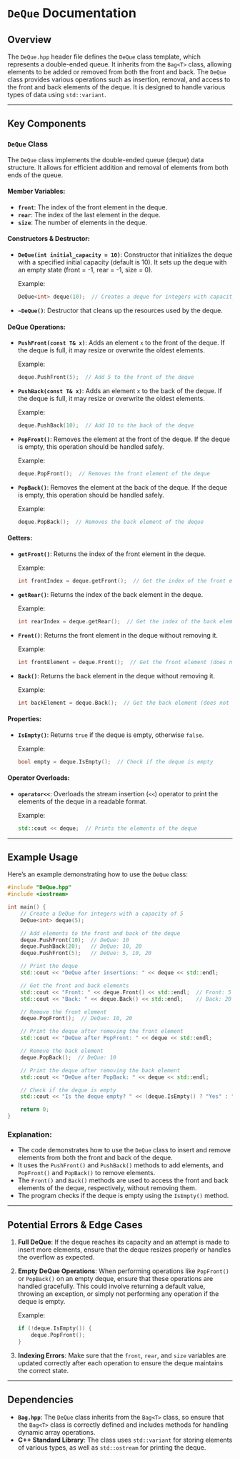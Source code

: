 # `DeQue` Documentation

## Overview

The `DeQue.hpp` header file defines the `DeQue` class template, which represents a double-ended queue. It inherits from the `Bag<T>` class, allowing elements to be added or removed from both the front and back. The `DeQue` class provides various operations such as insertion, removal, and access to the front and back elements of the deque. It is designed to handle various types of data using `std::variant`.

---

## Key Components

### `DeQue` Class

The `DeQue` class implements the double-ended queue (deque) data structure. It allows for efficient addition and removal of elements from both ends of the queue.

#### Member Variables:
- **`front`**: The index of the front element in the deque.
- **`rear`**: The index of the last element in the deque.
- **`size`**: The number of elements in the deque.

#### Constructors & Destructor:
- **`DeQue(int initial_capacity = 10)`**: Constructor that initializes the deque with a specified initial capacity (default is 10). It sets up the deque with an empty state (front = -1, rear = -1, size = 0).

  Example:
  ```cpp
  DeQue<int> deque(10);  // Creates a deque for integers with capacity 10
  ```

- **`~DeQue()`**: Destructor that cleans up the resources used by the deque.

#### DeQue Operations:
- **`PushFront(const T& x)`**: Adds an element `x` to the front of the deque. If the deque is full, it may resize or overwrite the oldest elements.

  Example:
  ```cpp
  deque.PushFront(5);  // Add 5 to the front of the deque
  ```

- **`PushBack(const T& x)`**: Adds an element `x` to the back of the deque. If the deque is full, it may resize or overwrite the oldest elements.

  Example:
  ```cpp
  deque.PushBack(10);  // Add 10 to the back of the deque
  ```

- **`PopFront()`**: Removes the element at the front of the deque. If the deque is empty, this operation should be handled safely.

  Example:
  ```cpp
  deque.PopFront();  // Removes the front element of the deque
  ```

- **`PopBack()`**: Removes the element at the back of the deque. If the deque is empty, this operation should be handled safely.

  Example:
  ```cpp
  deque.PopBack();  // Removes the back element of the deque
  ```

#### Getters:
- **`getFront()`**: Returns the index of the front element in the deque.

  Example:
  ```cpp
  int frontIndex = deque.getFront();  // Get the index of the front element
  ```

- **`getRear()`**: Returns the index of the back element in the deque.

  Example:
  ```cpp
  int rearIndex = deque.getRear();  // Get the index of the back element
  ```

- **`Front()`**: Returns the front element in the deque without removing it.

  Example:
  ```cpp
  int frontElement = deque.Front();  // Get the front element (does not remove it)
  ```

- **`Back()`**: Returns the back element in the deque without removing it.

  Example:
  ```cpp
  int backElement = deque.Back();  // Get the back element (does not remove it)
  ```

#### Properties:
- **`IsEmpty()`**: Returns `true` if the deque is empty, otherwise `false`.

  Example:
  ```cpp
  bool empty = deque.IsEmpty();  // Check if the deque is empty
  ```

#### Operator Overloads:
- **`operator<<`**: Overloads the stream insertion (`<<`) operator to print the elements of the deque in a readable format.

  Example:
  ```cpp
  std::cout << deque;  // Prints the elements of the deque
  ```

---

## Example Usage

Here’s an example demonstrating how to use the `DeQue` class:

```cpp
#include "DeQue.hpp"
#include <iostream>

int main() {
    // Create a DeQue for integers with a capacity of 5
    DeQue<int> deque(5);

    // Add elements to the front and back of the deque
    deque.PushFront(10);  // DeQue: 10
    deque.PushBack(20);   // DeQue: 10, 20
    deque.PushFront(5);   // DeQue: 5, 10, 20

    // Print the deque
    std::cout << "DeQue after insertions: " << deque << std::endl;

    // Get the front and back elements
    std::cout << "Front: " << deque.Front() << std::endl;  // Front: 5
    std::cout << "Back: " << deque.Back() << std::endl;    // Back: 20

    // Remove the front element
    deque.PopFront();  // DeQue: 10, 20

    // Print the deque after removing the front element
    std::cout << "DeQue after PopFront: " << deque << std::endl;

    // Remove the back element
    deque.PopBack();  // DeQue: 10

    // Print the deque after removing the back element
    std::cout << "DeQue after PopBack: " << deque << std::endl;

    // Check if the deque is empty
    std::cout << "Is the deque empty? " << (deque.IsEmpty() ? "Yes" : "No") << std::endl;

    return 0;
}
```

### Explanation:
- The code demonstrates how to use the `DeQue` class to insert and remove elements from both the front and back of the deque.
- It uses the `PushFront()` and `PushBack()` methods to add elements, and `PopFront()` and `PopBack()` to remove elements.
- The `Front()` and `Back()` methods are used to access the front and back elements of the deque, respectively, without removing them.
- The program checks if the deque is empty using the `IsEmpty()` method.

---

## Potential Errors & Edge Cases

1. **Full DeQue**: If the deque reaches its capacity and an attempt is made to insert more elements, ensure that the deque resizes properly or handles the overflow as expected.

2. **Empty DeQue Operations**: When performing operations like `PopFront()` or `PopBack()` on an empty deque, ensure that these operations are handled gracefully. This could involve returning a default value, throwing an exception, or simply not performing any operation if the deque is empty.

   Example:
   ```cpp
   if (!deque.IsEmpty()) {
       deque.PopFront();
   }
   ```

3. **Indexing Errors**: Make sure that the `front`, `rear`, and `size` variables are updated correctly after each operation to ensure the deque maintains the correct state.

---

## Dependencies

- **`Bag.hpp`**: The `DeQue` class inherits from the `Bag<T>` class, so ensure that the `Bag<T>` class is correctly defined and includes methods for handling dynamic array operations.
- **C++ Standard Library**: The class uses `std::variant` for storing elements of various types, as well as `std::ostream` for printing the deque.
